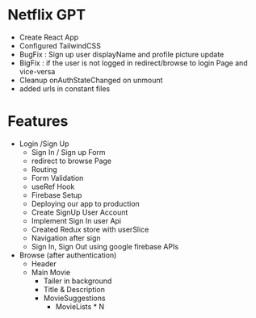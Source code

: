 # Netflix GPT

- Create React App
- Configured TailwindCSS
- BugFix : Sign up user displayName and profile picture update
- BigFix : if the user is not logged in redirect/browse to login Page and vice-versa
- Cleanup onAuthStateChanged on unmount
- added urls in constant files

# Features

- Login /Sign Up
  - Sign In / Sign up Form
  - redirect to browse Page
  - Routing
  - Form Validation
  - useRef Hook
  - Firebase Setup
  - Deploying our app to production
  - Create SignUp User Account
  - Implement Sign In user Api
  - Created Redux store with userSlice
  - Navigation after sign
  - Sign In, Sign Out using google firebase APIs
- Browse (after authentication)
  - Header
  - Main Movie
    - Tailer in background
    - Title & Description
    - MovieSuggestions
      - MovieLists \* N
